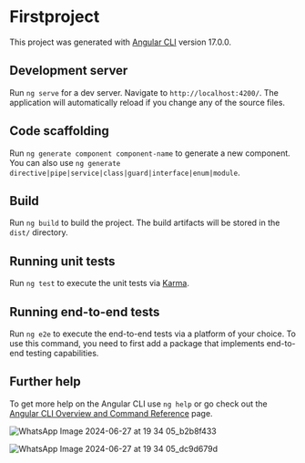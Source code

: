 # Firstproject

This project was generated with [Angular CLI](https://github.com/angular/angular-cli) version 17.0.0.

## Development server

Run `ng serve` for a dev server. Navigate to `http://localhost:4200/`. The application will automatically reload if you change any of the source files.

## Code scaffolding

Run `ng generate component component-name` to generate a new component. You can also use `ng generate directive|pipe|service|class|guard|interface|enum|module`.

## Build

Run `ng build` to build the project. The build artifacts will be stored in the `dist/` directory.

## Running unit tests

Run `ng test` to execute the unit tests via [Karma](https://karma-runner.github.io).

## Running end-to-end tests

Run `ng e2e` to execute the end-to-end tests via a platform of your choice. To use this command, you need to first add a package that implements end-to-end testing capabilities.

## Further help

To get more help on the Angular CLI use `ng help` or go check out the [Angular CLI Overview and Command Reference](https://angular.io/cli) page.

![WhatsApp Image 2024-06-27 at 19 34 05_b2b8f433](https://github.com/royvishal9876/schoolproject/assets/173386096/7849b939-ccc4-4b42-81df-da3181c4be7c)

![WhatsApp Image 2024-06-27 at 19 34 05_dc9d679d](https://github.com/royvishal9876/schoolproject/assets/173386096/78f9c799-c0be-44ab-b44b-528c4708505c)


